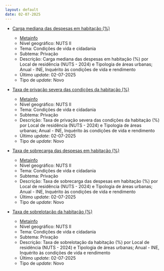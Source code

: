 ```yaml
---
layout: default
date: 02-07-2025
---
```

* [Carga mediana das despesas em habitação (%)](https://www.ine.pt/xportal/xmain?xpid=INE&xpgid=ine_indicadores&indOcorrCod=0014473&contexto=bd&selTab=tab2)
  * [Metainfo](https://www.ine.pt/bddXplorer/htdocs/minfo.jsp?var_cd=0014473&lingua=PT)
  * Nível geográfico: NUTS II
  * Tema: Condições de vida e cidadania
  * Subtema: Privação
  * Descrição: Carga mediana das despesas em habitação (%) por Local de residência (NUTS - 2024) e Tipologia de áreas urbanas; Anual - INE, Inquérito às condições de vida e rendimento
  * Último _update_: 02-07-2025
  * Tipo de _update_: Novo

* [Taxa de privação severa das condições da habitação (%)](https://www.ine.pt/xportal/xmain?xpid=INE&xpgid=ine_indicadores&indOcorrCod=0014475&contexto=bd&selTab=tab2)
  * [Metainfo](https://www.ine.pt/bddXplorer/htdocs/minfo.jsp?var_cd=0014475&lingua=PT)
  * Nível geográfico: NUTS II
  * Tema: Condições de vida e cidadania
  * Subtema: Privação
  * Descrição: Taxa de privação severa das condições da habitação (%) por Local de residência (NUTS - 2024) e Tipologia de áreas urbanas; Anual - INE, Inquérito às condições de vida e rendimento
  * Último _update_: 02-07-2025
  * Tipo de _update_: Novo

* [Taxa de sobrecarga das despesas em habitação (%)](https://www.ine.pt/xportal/xmain?xpid=INE&xpgid=ine_indicadores&indOcorrCod=0014472&contexto=bd&selTab=tab2)
  * [Metainfo](https://www.ine.pt/bddXplorer/htdocs/minfo.jsp?var_cd=0014472&lingua=PT)
  * Nível geográfico: NUTS II
  * Tema: Condições de vida e cidadania
  * Subtema: Privação
  * Descrição: Taxa de sobrecarga das despesas em habitação (%) por Local de residência (NUTS - 2024) e Tipologia de áreas urbanas; Anual - INE, Inquérito às condições de vida e rendimento
  * Último _update_: 02-07-2025
  * Tipo de _update_: Novo

* [Taxa de sobrelotação da habitação (%)](https://www.ine.pt/xportal/xmain?xpid=INE&xpgid=ine_indicadores&indOcorrCod=0014474&contexto=bd&selTab=tab2)
  * [Metainfo](https://www.ine.pt/bddXplorer/htdocs/minfo.jsp?var_cd=0014474&lingua=PT)
  * Nível geográfico: NUTS II
  * Tema: Condições de vida e cidadania
  * Subtema: Privação
  * Descrição: Taxa de sobrelotação da habitação (%) por Local de residência (NUTS - 2024) e Tipologia de áreas urbanas; Anual - INE, Inquérito às condições de vida e rendimento
  * Último _update_: 02-07-2025
  * Tipo de _update_: Novo

